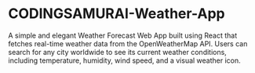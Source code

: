 # CODINGSAMURAI-Weather-App
A simple and elegant Weather Forecast Web App built using React that fetches real-time weather data from the OpenWeatherMap API. Users can search for any city worldwide to see its current weather conditions, including temperature, humidity, wind speed, and a visual weather icon.
